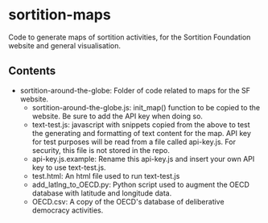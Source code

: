 # sortition-maps
Code to generate maps of sortition activities, for the Sortition Foundation website and general visualisation.

## Contents
* sortition-around-the-globe: Folder of code related to maps for the SF website.
	* sortition-around-the-globe.js: init_map() function to be copied to the website. Be sure to add the API key when doing so.
	* text-test.js: javascript with snippets copied from the above to test the generating and formatting of text content for the map. API key for test purposes will be read from a file called api-key.js. For security, this file is not stored in the repo.
	* api-key.js.example: Rename this api-key.js and insert your own API key to use text-test.js.
	* test.html: An html file used to run text-test.js
	* add_latlng_to_OECD.py: Python script used to augment the OECD database with latitude and longitude data.
	* OECD.csv: A copy of the OECD's database of deliberative democracy activities.
